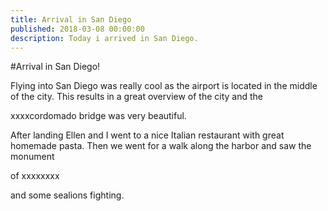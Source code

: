 ```yaml
---
title: Arrival in San Diego
published: 2018-03-08 00:00:00
description: Today i arrived in San Diego.
---
```


#Arrival in San Diego!

Flying into San Diego was really cool as the airport is located in the middle
of the city. This results in a great overview of the city and the

xxxxcordomado bridge was very beautiful.

After landing Ellen and I went to a nice Italian restaurant with great
homemade pasta. Then we went for a walk along the harbor and saw the monument

of xxxxxxxx 

and some sealions fighting.
